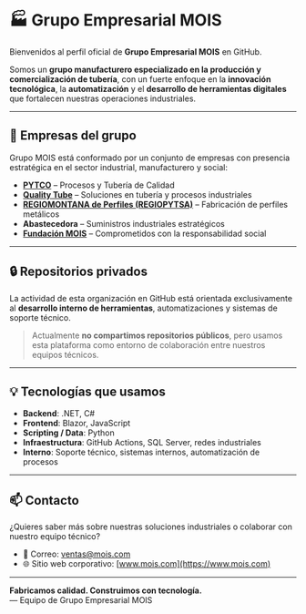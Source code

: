 # 🏭 Grupo Empresarial MOIS

Bienvenidos al perfil oficial de **Grupo Empresarial MOIS** en GitHub.

Somos un **grupo manufacturero especializado en la producción y comercialización de tubería**, con un fuerte enfoque en la **innovación tecnológica**, la **automatización** y el **desarrollo de herramientas digitales** que fortalecen nuestras operaciones industriales.

---

## 🏢 Empresas del grupo

Grupo MOIS está conformado por un conjunto de empresas con presencia estratégica en el sector industrial, manufacturero y social:

- [**PYTCO**](https://www.pytco.com) – Procesos y Tubería de Calidad  
- [**Quality Tube**](https://www.qualitytube.com.mx) – Soluciones en tubería y procesos industriales  
- [**REGIOMONTANA de Perfiles (REGIOPYTSA)**](https://www.regiopytsa.com) – Fabricación de perfiles metálicos  
- **Abastecedora** – Suministros industriales estratégicos  
- [**Fundación MOIS**](https://www.mois.com) – Comprometidos con la responsabilidad social

---

## 🔒 Repositorios privados

La actividad de esta organización en GitHub está orientada exclusivamente al **desarrollo interno de herramientas**, automatizaciones y sistemas de soporte técnico.

> Actualmente **no compartimos repositorios públicos**, pero usamos esta plataforma como entorno de colaboración entre nuestros equipos técnicos.

---

## 💡 Tecnologías que usamos

- **Backend**: .NET, C#
- **Frontend**: Blazor, JavaScript
- **Scripting / Data**: Python
- **Infraestructura**: GitHub Actions, SQL Server, redes industriales
- **Interno**: Soporte técnico, sistemas internos, automatización de procesos

---

## 📫 Contacto

¿Quieres saber más sobre nuestras soluciones industriales o colaborar con nuestro equipo técnico?

- 📧 Correo: [ventas@mois.com](mailto:ventas@mois.com)  
- 🌐 Sitio web corporativo: [www.mois.com](https://www.mois.com)

---

**Fabricamos calidad. Construimos con tecnología.**  
— Equipo de Grupo Empresarial MOIS
